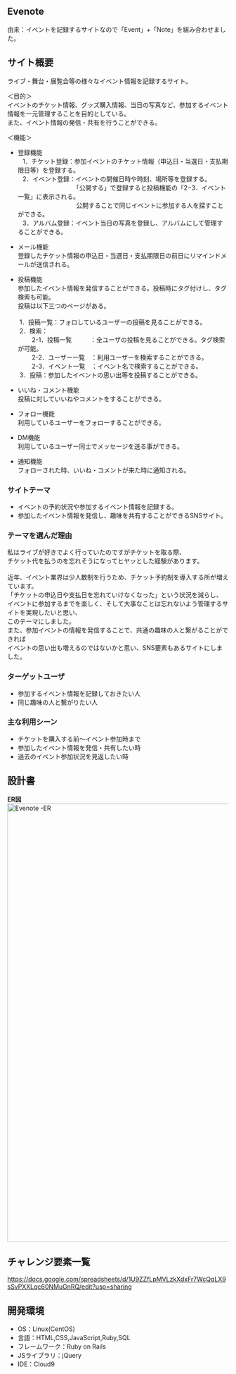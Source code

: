 ## Evenote
由来：イベントを記録するサイトなので「Event」+「Note」を組み合わせました。

## サイト概要
ライブ・舞台・展覧会等の様々なイベント情報を記録するサイト。

＜目的＞<br>
  イベントのチケット情報、グッズ購入情報、当日の写真など、参加するイベント情報を一元管理することを目的としている。<br>
  また、イベント情報の発信・共有を行うことができる。

＜機能＞<br>
- 登録機能<br>
  &ensp; 1．チケット登録：参加イベントのチケット情報（申込日・当選日・支払期限日等）を登録する。<br>
  &ensp; 2．イベント登録：イベントの開催日時や時刻、場所等を登録する。<br>
　&emsp;&emsp;&emsp;&emsp;&emsp;&emsp;&emsp;&emsp;「公開する」で登録すると投稿機能の「2−3．イベント一覧」に表示される。<br>
　&emsp;&emsp;&emsp;&emsp;&emsp;&emsp;&emsp;&emsp;&ensp;公開することで同じイベントに参加する人を探すことができる。<br>
  &ensp; 3．アルバム登録：イベント当日の写真を登録し、アルバムにして管理することができる。<br>

- メール機能<br>
  登録したチケット情報の申込日・当選日・支払期限日の前日にリマインドメールが送信される。

- 投稿機能<br>
  参加したイベント情報を発信することができる。投稿時にタグ付けし、タグ検索も可能。<br>投稿は以下三つのページがある。<br><br>
  &nbsp;1．投稿一覧：フォロしているユーザーの投稿を見ることができる。<br>
  &nbsp;2．検索：<br>
　&emsp; 2-1．投稿一覧　　　：全ユーザの投稿を見ることができる。タグ検索が可能。<br>
　&emsp; 2-2．ユーザー一覧　：利用ユーザーを検索することができる。<br>
　&emsp; 2-3．イベント一覧　：イベント名で検索することができる。<br>
  &nbsp;3．投稿：参加したイベントの思い出等を投稿することができる。<br>

- いいね・コメント機能<br>
    投稿に対していいねやコメントをすることができる。

- フォロー機能<br>
    利用しているユーザーをフォローすることができる。

- DM機能<br>
    利用しているユーザー同士でメッセージを送る事ができる。

- 通知機能<br>
    フォローされた時、いいね・コメントが来た時に通知される。

### サイトテーマ
- イベントの予約状況や参加するイベント情報を記録する。
- 参加したイベント情報を発信し、趣味を共有することができるSNSサイト。

### テーマを選んだ理由
私はライブが好きでよく行っていたのですがチケットを取る際、<br>
チケット代を払うのを忘れそうになってヒヤッとした経験があります。<br>
<br>
近年、イベント業界は少人数制を行うため、チケット予約制を導入する所が増えています。<br>
「チケットの申込日や支払日を忘れていけなくなった」という状況を減らし、<br>
イベントに参加するまでを楽しく、そして大事なことは忘れないよう管理するサイトを実現したいと思い、<br>このテーマにしました。<br>
また、参加イベントの情報を発信することで、共通の趣味の人と繋がることができれば<br>
イベントの思い出も増えるのではないかと思い、SNS要素もあるサイトにしました。<br>

### ターゲットユーザ
- 参加するイベント情報を記録しておきたい人
- 同じ趣味の人と繋がりたい人

### 主な利用シーン
- チケットを購入する前〜イベント参加時まで
- 参加したイベント情報を発信・共有したい時
- 過去のイベント参加状況を見返したい時

## 設計書
<strong>ER図</strong>
<img width="995" alt="Evenote -ER" src="https://user-images.githubusercontent.com/92415574/151269871-46c6d47f-13ed-4d86-8d09-c746561191b9.png">

## チャレンジ要素一覧
https://docs.google.com/spreadsheets/d/1U9ZZfLpMVLzkXdxFr7WcQqLX9sSvPXXLqc60NMuGnRQ/edit?usp=sharing

## 開発環境
- OS：Linux(CentOS)
- 言語：HTML,CSS,JavaScript,Ruby,SQL
- フレームワーク：Ruby on Rails
- JSライブラリ：jQuery
- IDE：Cloud9